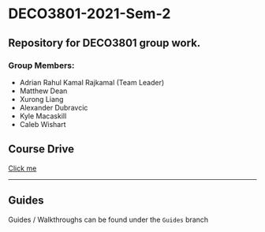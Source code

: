 # DECO3801-2021-Sem-2
## Repository for DECO3801 group work.

### Group Members:
* Adrian Rahul Kamal Rajkamal (Team Leader)
* Matthew Dean
* Xurong Liang
* Alexander Dubravcic
* Kyle Macaskill
* Caleb Wishart


## Course Drive
[Click me](https://drive.google.com/drive/folders/1v6n6aQLNhOdGeML8p-2xQhW5GIJP-ltW?ths=true)

___
## Guides
Guides / Walkthroughs can be found under the `Guides` branch